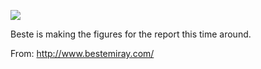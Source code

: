 ![](https://db-feed.s3.amazonaws.com/legacy/Screen_Shot_2018_10_24_at_4_44_18_PM-1540413949636.png)

Beste is making the figures for the report this time around.

From: http://www.bestemiray.com/